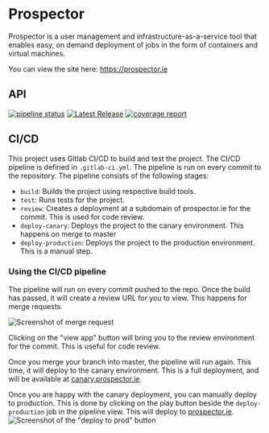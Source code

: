 # Prospector

Prospector is a user management and infrastructure-as-a-service tool that enables easy, on demand deployment of jobs in the form of containers and virtual machines.

You can view the site here: https://prospector.ie

## API

[![pipeline status](https://gitlab.computing.dcu.ie/hacketj5/2024-ca400-proj/badges/master/pipeline.svg)](https://gitlab.computing.dcu.ie/hacketj5/2024-ca400-proj/-/commits/master)
[![Latest Release](https://gitlab.computing.dcu.ie/hacketj5/2024-ca400-proj/-/badges/release.svg)](https://gitlab.computing.dcu.ie/hacketj5/2024-ca400-proj/-/releases)
[![coverage report](https://gitlab.computing.dcu.ie/hacketj5/2024-ca400-proj/badges/master/coverage.svg)](https://gitlab.computing.dcu.ie/hacketj5/2024-ca400-proj/-/commits/master) 

## CI/CD

This project uses Gitlab CI/CD to build and test the project. The CI/CD pipeline is defined in `.gitlab-ci.yml`. The pipeline is run on every commit to the repository. The pipeline consists of the following stages:

- `build`: Builds the project using respective build tools.
- `test`: Runs tests for the project.
- `review`: Creates a deployment at a subdomain of prospector.ie for the commit. This is used for code review.
- `deploy-canary`: Deploys the project to the canary environment. This happens on merge to master
- `deploy-production`: Deploys the project to the production environment. This is a manual step.

### Using the CI/CD pipeline

The pipeline will run on every commit pushed to the repo. Once the build has passed, it will create a review URL for you to view. This happens for merge requests.

![Screenshot of merge request](https://i.dbyte.xyz/firefox_40gRN6MdK.png)

Clicking on the "view app" button will bring you to the review environment for the commit. This is useful for code review.

Once you merge your branch into master, the pipeline will run again. This time, it will deploy to the canary environment. This is a full deployment, and will be available at [canary.prospector.ie](https://canary.prospector.ie).

Once you are happy with the canary deployment, you can manually deploy to production. This is done by clicking on the play button beside the `deploy-production` job in the pipeline view. This will deploy to [prospector.ie](https://prospector.ie).
![Screenshot of the "deploy to prod" button](https://i.dbyte.xyz/firefox_rRgNXux9N.png)
